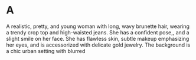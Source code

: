 # A
A realistic, pretty, and young woman with long,  wavy brunette hair, wearing a trendy crop top and high-waisted jeans. She has a confident pose,, and a slight smile on her face. She has flawless skin, subtle makeup emphasizing her eyes, and is accessorized with delicate gold jewelry. The background is a chic urban setting with blurred 
